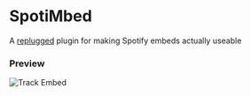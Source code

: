 # SpotiMbed
A [replugged](https://github.com/replugged-org/replugged) plugin for making Spotify embeds actually useable

### Preview
![Track Embed](https://i.imgur.com/zDPB8aL.png)
